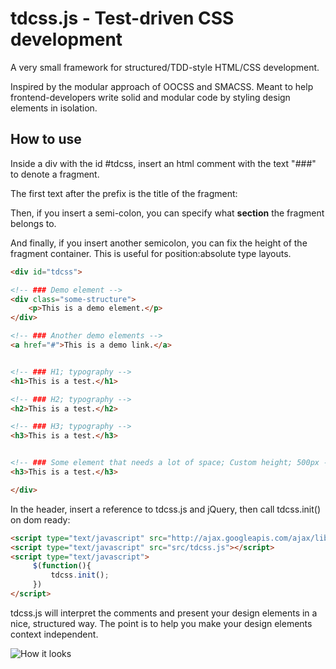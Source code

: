 tdcss.js - Test-driven CSS development
================

A very small framework for structured/TDD-style HTML/CSS development.

Inspired by the modular approach of OOCSS and SMACSS.
Meant to help frontend-developers write solid and modular code by styling design elements in isolation.

How to use
---

Inside a div with the id #tdcss, insert an html comment with the text "###" to denote a fragment.

The first text after the prefix is the title of the fragment:

<!-- ### Element title -->

Then, if you insert a semi-colon, you can specify what **section** the fragment belongs to.

And finally, if you insert another semicolon, you can fix the height of the fragment container. This is useful for position:absolute type layouts.

```html
<div id="tdcss">

<!-- ### Demo element -->
<div class="some-structure">
    <p>This is a demo element.</p>
</div>

<!-- ### Another demo elements -->
<a href="#">This is a demo link.</a>


<!-- ### H1; typography -->
<h1>This is a test.</h1>

<!-- ### H2; typography -->
<h2>This is a test.</h2>

<!-- ### H3; typography -->
<h3>This is a test.</h3>


<!-- ### Some element that needs a lot of space; Custom height; 500px -->
<h3>This is a test.</h3>

</div>
```

In the header, insert a reference to tdcss.js and jQuery, then call tdcss.init() on dom ready:
```html
<script type="text/javascript" src="http://ajax.googleapis.com/ajax/libs/jquery/1.7.2/jquery.min.js"></script>
<script type="text/javascript" src="src/tdcss.js"></script>
<script type="text/javascript">
     $(function(){
         tdcss.init();
     })
</script>
```

tdcss.js will interpret the comments and present your design elements in a nice, structured way.
The point is to help you make your design elements context independent.

![How it looks](https://github.com/jakobloekke/tdcss.js/raw/master/demo/preview.png)